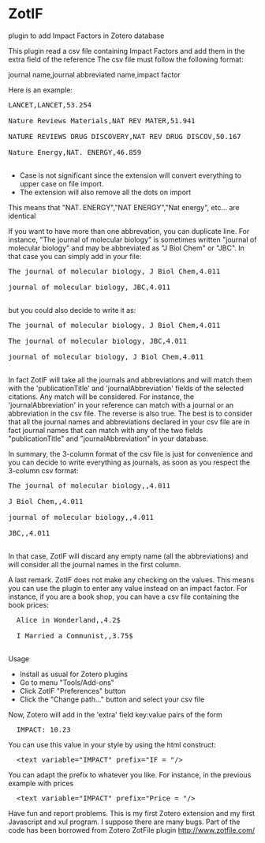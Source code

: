 # ZotIF
plugin to add Impact Factors in Zotero database

This plugin read a csv file containing Impact Factors and add them in the extra field of the reference
The csv file must follow the following format:

journal name,journal abbreviated name,impact factor

Here is an example:

<pre>
LANCET,LANCET,53.254<br/>
Nature Reviews Materials,NAT REV MATER,51.941<br/>
NATURE REVIEWS DRUG DISCOVERY,NAT REV DRUG DISCOV,50.167<br/>
Nature Energy,NAT. ENERGY,46.859<br/>
</pre>

* Case is not significant since the extension will convert everything to upper case on file import.
* The extension will also remove all the dots on import

This means that "NAT. ENERGY","NAT ENERGY","Nat energy", etc... are identical

If you want to have more than one abbrevation, you can duplicate line. For instance, "The journal of molecular biology" is sometimes written "journal of molecular biology" and may be abbreviated as "J Biol Chem" or "JBC". In that case you can simply add in your file:
<pre>
The journal of molecular biology, J Biol Chem,4.011<br/>
journal of molecular biology, JBC,4.011<br/>
</pre>

but you could also decide to write it as:
<pre>
The journal of molecular biology, J Biol Chem,4.011<br/>
The journal of molecular biology, JBC,4.011<br/>
journal of molecular biology, J Biol Chem,4.011<br/>
</pre>
In fact ZotIF will take all the journals and abbreviations and will match them with the 'publicationTitle' and 'journalAbbreviation' fields of the selected citations. Any match will be considered. For instance, the 'journalAbbreviation' in your reference can match with a journal or an abbreviation in the csv file. The reverse is also true. The best is to consider that all the journal names and abbreviations declared in your csv file are in fact journal names that can match with any of the two fields "publicationTitle" and "journalAbbreviation" in your database.

In summary, the 3-column format of the csv file is just for convenience and you can decide to write everything as journals, as soon as you respect the 3-column csv format:
<pre>
The journal of molecular biology,,4.011<br/>
J Biol Chem,,4.011<br/>
journal of molecular biology,,4.011<br/>
JBC,,4.011<br/>
</pre>
In that case, ZotIF will discard any empty name (all the abbreviations) and will consider all the journal names in the first column.

A last remark. ZotIF does not make any checking on the values. This means you can use the plugin to enter any value instead on an impact factor. For instance, if you are a book shop, you can have a csv file containing the book prices:
<pre>
  Alice in Wonderland,,4.2$<br/>
  I Married a Communist,,3.75$<br/>
</pre>

Usage
* Install as usual for Zotero plugins
* Go to menu "Tools/Add-ons"
* Click ZotIF "Preferences" button
* Click the "Change path..." button and select your csv file

Now, Zotero will add in the 'extra' field key:value pairs of the form
<pre>
  IMPACT: 10.23
</pre>

You can use this value in your style by using the html construct:
<pre>
  &lt;text variable="IMPACT" prefix="IF = "/>
</pre>

You can adapt the prefix to whatever you like. For instance, in the previous example with prices
<pre>
  &lt;text variable="IMPACT" prefix="Price = "/>
</pre>

Have fun and report problems.
This is my first Zotero extension and my first Javascript and xul program.
I suppose there are many bugs.
Part of the code has been borrowed from Zotero ZotFile plugin http://www.zotfile.com/

  
